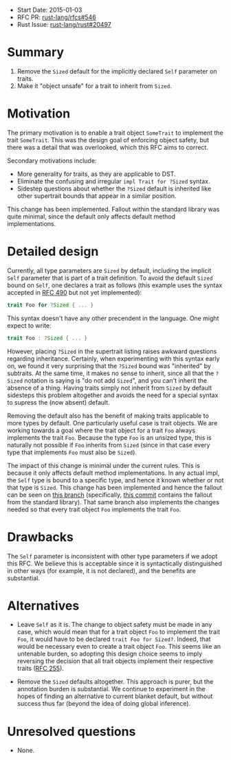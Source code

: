 - Start Date: 2015-01-03
- RFC PR: [rust-lang/rfcs#546](https://github.com/rust-lang/rfcs/pull/546)
- Rust Issue: [rust-lang/rust#20497](https://github.com/rust-lang/rust/issues/20497)

# Summary

1. Remove the `Sized` default for the implicitly declared `Self`
   parameter on traits.
2. Make it "object unsafe" for a trait to inherit from `Sized`.

# Motivation

The primary motivation is to enable a trait object `SomeTrait` to
implement the trait `SomeTrait`. This was the design goal of enforcing
object safety, but there was a detail that was overlooked, which this
RFC aims to correct.

Secondary motivations include:

- More generality for traits, as they are applicable to DST.
- Eliminate the confusing and irregular `impl Trait for ?Sized`
  syntax.
- Sidestep questions about whether the `?Sized` default is inherited
  like other supertrait bounds that appear in a similar position.

This change has been implemented. Fallout within the standard library
was quite minimal, since the default only affects default method
implementations.

# Detailed design

Currently, all type parameters are `Sized` by default, including the
implicit `Self` parameter that is part of a trait definition. To avoid
the default `Sized` bound on `Self`, one declares a trait as follows
(this example uses the syntax accepted in [RFC 490] but not yet
implemented):

```rust
trait Foo for ?Sized { ... }
```

This syntax doesn't have any other precendent in the language. One
might expect to write:

```rust
trait Foo : ?Sized { ... }
```

However, placing `?Sized` in the supertrait listing raises awkward
questions regarding inheritance. Certainly, when experimenting with
this syntax early on, we found it very surprising that the `?Sized`
bound was "inherited" by subtraits. At the same time, it makes no
sense to inherit, since all that the `?Sized` notation is saying is
"do not add `Sized`", and you can't inherit the absence of a
thing. Having traits simply not inherit from `Sized` by default
sidesteps this problem altogether and avoids the need for a special
syntax to supress the (now absent) default.

Removing the default also has the benefit of making traits applicable
to more types by default. One particularly useful case is trait
objects. We are working towards a goal where the trait object for a
trait `Foo` always implements the trait `Foo`. Because the type `Foo`
is an unsized type, this is naturally not possible if `Foo` inherits
from `Sized` (since in that case every type that implements `Foo` must
also be `Sized`).

The impact of this change is minimal under the current rules. This is
because it only affects default method implementations. In any actual
impl, the `Self` type is bound to a specific type, and hence it known
whether or not that type is `Sized`. This change has been implemented
and hence the fallout can be seen on [this branch] (specifically,
[this commit] contains the fallout from the standard library). That
same branch also implements the changes needed so that every trait
object `Foo` implements the trait `Foo`.

[RFC 255]: https://github.com/rust-lang/rfcs/blob/master/text/0255-object-safety.md
[RFC 490]: https://github.com/rust-lang/rfcs/blob/master/text/0490-dst-syntax.md
[this branch]: https://github.com/nikomatsakis/rust/tree/impl-trait-for-trait-2
[this commit]: https://github.com/nikomatsakis/rust/commit/d08a08ab82031b6f935bdaf160a28d9520ded1ab

# Drawbacks

The `Self` parameter is inconsistent with other type parameters if we
adopt this RFC. We believe this is acceptable since it is
syntactically distinguished in other ways (for example, it is not
declared), and the benefits are substantial.

# Alternatives

- Leave `Self` as it is. The change to object safety must be made in
  any case, which would mean that for a trait object `Foo` to
  implement the trait `Foo`, it would have to be declared `trait Foo
  for Sized?`. Indeed, that would be necessary even to create a trait
  object `Foo`. This seems like an untenable burden, so adopting this
  design choice seems to imply reversing the decision that all trait
  objects implement their respective traits ([RFC 255]).
  
- Remove the `Sized` defaults altogether. This approach is purer, but
  the annotation burden is substantial. We continue to experiment in
  the hopes of finding an alternative to current blanket default, but
  without success thus far (beyond the idea of doing global
  inference).

# Unresolved questions

- None.

